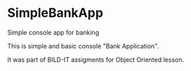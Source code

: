 # SimpleBankApp
Simple console app for banking

This is simple and basic console "Bank Application". 

It was part of BILD-IT assigments for Object Oriented lesson.
